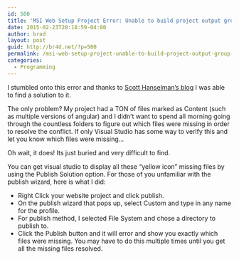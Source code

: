 ```yaml
---
id: 500
title: 'MSI Web Setup Project Error: Unable to build project output group ‘Content Files from SOMEWEB (Active)’'
date: 2015-02-23T20:18:59-04:00
author: brad
layout: post
guid: http://br4d.net/?p=500
permalink: /msi-web-setup-project-unable-to-build-project-output-group-content-files-from-someweb-active/
categories:
  - Programming
---
```

I stumbled onto this error and thanks to [Scott Hanselman’s blog](http://www.hanselman.com/blog/VisualStudioMSIProblemsUnableToBuildProjectOutputGroupContentFilesFromSOMEWEBActive.aspx "Scott Hanselman's blog") I was able to find a solution to it.

The only problem? My project had a TON of files marked as Content (such as multiple versions of angular) and I didn’t want to spend all morning going through the countless folders to figure out which files were missing in order to resolve the conflict. If only Visual Studio has some way to verify this and let you know which files were missing…

Oh wait, it does! Its just buried and very difficult to find.

You can get visual studio to display all these “yellow icon” missing files by using the Publish Solution option. For those of you unfamiliar with the publish wizard, here is what I did:

  * Right Click your website project and click publish.
  * On the publish wizard that pops up, select Custom and type in any name for the profile.
  * For publish method, I selected File System and chose a directory to publish to.
  * Click the Publish button and it will error and show you exactly which files were missing. You may have to do this multiple times until you get all the missing files resolved.
